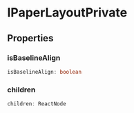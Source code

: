 # IPaperLayoutPrivate

## Properties

### isBaselineAlign

```ts
isBaselineAlign: boolean
```

### children

```ts
children: ReactNode
```
